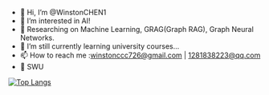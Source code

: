 - 👋 Hi, I’m @WinstonCHEN1
- 👀 I’m interested in AI!
- 💼 Researching on Machine Learning, GRAG(Graph RAG), Graph Neural Networks.
- 🌱 I’m still currently learning university courses...
- 📫 How to reach me :winstonccc726@gmail.com | 1281838223@qq.com
- 🏫 SWU

[![Top Langs](https://github-readme-stats.vercel.app/api/top-langs/?username=WinstonCHEN1)](https://github.com/anuraghazra/github-readme-stats)

<!---
WinstonCHEN1/WinstonCHEN1 is a ✨ special ✨ repository because its `README.md` (this file) appears on your GitHub profile.
You can click the Preview link to take a look at your changes.
--->
